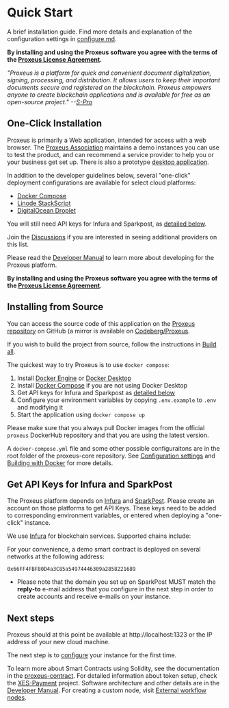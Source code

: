 # Quick Start

A brief installation guide. Find more details and explanation of the configuration settings in [configure.md](configure.md).

**By installing and using the Proxeus software you agree with the terms of the [Proxeus License Agreement](LICENSE).**


_"Proxeus is a platform for quick and convenient document digitalization, signing, processing, and distribution. It allows users to keep their important documents secure and registered on the blockchain. Proxeus empowers anyone to create blockchain applications and is available for free as an open-source project." --[S-Pro](https://s-pro.io/)_


## One-Click Installation

Proxeus is primarily a Web application, intended for access with a web browser. The [Proxeus Association](https://proxeus.org) maintains a demo instances you can use to test the product, and can recommend a service provider to help you or your business get set up. There is also a prototype [desktop application](https://github.com/ProxeusApp/storage-app/blob/master/docs/overview.md).

In addition to the developer guidelines below, several "one-click" deployment configurations are available for select cloud platforms:

- [Docker Compose](docs/docker.md)
- [Linode StackScript](deploy/linode/README.md)
- [DigitalOcean Droplet](deploy/digitalocean/README.md)

You will still need API keys for Infura and Sparkpost, as [detailed below](#get-keys).

Join the [Discussions](https://github.com/ProxeusApp/community/discussions/3) if you are interested in seeing additional providers on this list.

Please read the [Developer Manual](https://doc.proxeus.com) to learn more about developing for the Proxeus platform.

**By installing and using the Proxeus software you agree with the terms of the [Proxeus License Agreement](https://github.com/ProxeusApp/proxeus-core/blob/main/LICENSE).**

## Installing from Source

You can access the source code of this application on the [Proxeus repository](https://github.com/ProxeusApp) on GitHub (a mirror is available on [Codeberg/Proxeus](https://codeberg.org/proxeus/).

If you wish to build the project from source, follow the instructions in [Build all](build_all.md).

The quickest way to try Proxeus is to use `docker compose`:

1. Install [Docker Engine](https://docs.docker.com/install/) or [Docker Desktop](https://docs.docker.com/desktop/)
2. Install [Docker Compose](https://docs.docker.com/compose/install/) if you are not using Docker Desktop
3. Get API keys for Infura and Sparkpost as [detailed below](#get-keys)
4. Configure your environment variables by copying `.env.example` to `.env` and modifying it
5. Start the application using `docker compose up`

Please make sure that you always pull Docker images from the official `proxeus` DockerHub repository and that you are using the latest version.

A `docker-compose.yml` file and some other possible configuraitons are in the root folder of the proxeus-core repository. See [Configuration settings](configure.md) and [Building with Docker](build_docker.md) for more details.

<a name="get-keys"></a>

## Get API Keys for Infura and SparkPost

The Proxeus platform depends on [Infura](https://infura.io/) and [SparkPost](https://www.sparkpost.com/). Please create an account on those platforms to get API Keys. These keys need to be added to corresponding environment variables, or entered when deploying a "one-click" instance.

We use [Infura](https://infura.io/) for blockchain services. Supported chains include:

For your convenience, a demo smart contract is deployed on several networks at the following address:

```
0x66FF4FBF80D4a3C85a54974446309a2858221689
```

- Please note that the domain you set up on SparkPost MUST match the **reply-to** e-mail address that you configure in the next step in order to create accounts and receive e-mails on your instance.

## Next steps

Proxeus should at this point be available at http://localhost:1323 or the IP address of your new cloud machine.

The next step is to [configure](configure.md) your instance for the first time.

To learn more about Smart Contracts using Solidity, see the documentation in the [proxeus-contract](https://github.com/ProxeusApp/proxeus-contract). For detailed information about token setup, check the [XES-Payment](xes-payment.md) project. Software architecture and other details are in the [Developer Manual](develop.md). For creating a custom node, visit [External workflow nodes](external_workflow_nodes.md).
